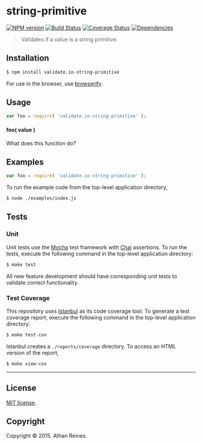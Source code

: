 string-primitive
===
[![NPM version][npm-image]][npm-url] [![Build Status][travis-image]][travis-url] [![Coverage Status][coveralls-image]][coveralls-url] [![Dependencies][dependencies-image]][dependencies-url]

> Validates if a value is a string primitive.


## Installation

``` bash
$ npm install validate.io-string-primitive
```

For use in the browser, use [browserify](https://github.com/substack/node-browserify).


## Usage

``` javascript
var foo = require( 'validate.io-string-primitive' );
```

#### foo( value )

What does this function do?


## Examples

``` javascript
var foo = require( 'validate.io-string-primitive' );
```

To run the example code from the top-level application directory,

``` bash
$ node ./examples/index.js
```


## Tests

### Unit

Unit tests use the [Mocha](http://mochajs.org) test framework with [Chai](http://chaijs.com) assertions. To run the tests, execute the following command in the top-level application directory:

``` bash
$ make test
```

All new feature development should have corresponding unit tests to validate correct functionality.


### Test Coverage

This repository uses [Istanbul](https://github.com/gotwarlost/istanbul) as its code coverage tool. To generate a test coverage report, execute the following command in the top-level application directory:

``` bash
$ make test-cov
```

Istanbul creates a `./reports/coverage` directory. To access an HTML version of the report,

``` bash
$ make view-cov
```


---
## License

[MIT license](http://opensource.org/licenses/MIT). 


## Copyright

Copyright &copy; 2015. Athan Reines.


[npm-image]: http://img.shields.io/npm/v/validate.io-string-primitive.svg
[npm-url]: https://npmjs.org/package/validate.io-string-primitive

[travis-image]: http://img.shields.io/travis/validate-io/string-primitive/master.svg
[travis-url]: https://travis-ci.org/validate-io/string-primitive

[coveralls-image]: https://img.shields.io/coveralls/validate-io/string-primitive/master.svg
[coveralls-url]: https://coveralls.io/r/validate-io/string-primitive?branch=master

[dependencies-image]: http://img.shields.io/david/validate-io/string-primitive.svg
[dependencies-url]: https://david-dm.org/validate-io/string-primitive

[dev-dependencies-image]: http://img.shields.io/david/dev/validate-io/string-primitive.svg
[dev-dependencies-url]: https://david-dm.org/dev/validate-io/string-primitive

[github-issues-image]: http://img.shields.io/github/issues/validate-io/string-primitive.svg
[github-issues-url]: https://github.com/validate-io/string-primitive/issues
